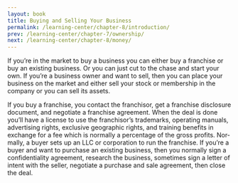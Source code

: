 ```yaml
---
layout: book
title: Buying and Selling Your Business
permalink: /learning-center/chapter-8/introduction/
prev: /learning-center/chapter-7/ownership/
next: /learning-center/chapter-8/money/
---
```


If you’re in the mar­ket to buy a busi­ness you can either buy a fran­chise or buy an exist­ing busi­ness. Or you can just cut to the chase and start your own. If you’re a busi­ness owner and want to sell, then you can place your busi­ness on the mar­ket and either sell your stock or mem­ber­ship in the com­pany or you can sell its assets.

If you buy a fran­chise, you con­tact the fran­chisor, get a fran­chise dis­clo­sure doc­u­ment, and nego­ti­ate a fran­chise agree­ment. When the deal is done you’ll have a license to use the franchisor’s trade­marks, oper­at­ing man­u­als, adver­tis­ing rights, exclu­sive geo­graphic rights, and train­ing ben­e­fits in exchange for a fee which is nor­mally a per­cent­age of the gross prof­its. Nor­mally, a buyer sets up an LLC or cor­po­ra­tion to run the fran­chise. If you’re a buyer and want to pur­chase an exist­ing busi­ness, then you nor­mally sign a con­fi­den­tial­ity agree­ment, research the busi­ness, some­times sign a let­ter of intent with the seller, nego­ti­ate a pur­chase and sale agree­ment, then close the deal.
